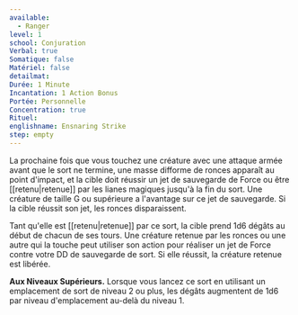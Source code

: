 ```yaml
---
available:
  - Ranger
level: 1
school: Conjuration
Verbal: true
Somatique: false
Matériel: false
detailmat:
Durée: 1 Minute
Incantation: 1 Action Bonus
Portée: Personnelle
Concentration: true
Rituel:
englishname: Ensnaring Strike
step: empty
---
```

La prochaine fois que vous touchez une créature avec une attaque armée avant que le sort ne termine, une masse difforme de ronces apparaît au point d'impact, et la cible doit réussir un jet de sauvegarde de Force ou être [[retenu|retenue]] par les lianes magiques jusqu'à la fin du sort. Une créature de taille G ou supérieure a l'avantage sur ce jet de sauvegarde. Si la cible réussit son jet, les ronces disparaissent.

Tant qu'elle est [[retenu|retenue]] par ce sort, la cible prend 1d6 dégâts au début de chacun de ses tours. Une créature retenue par les ronces ou une autre qui la touche peut utiliser son action pour réaliser un jet de Force contre votre DD de sauvegarde de sort. Si elle réussit, la créature retenue est libérée.

**Aux Niveaux Supérieurs.** Lorsque vous lancez ce sort en utilisant un emplacement de sort de niveau 2 ou plus, les dégâts augmentent de 1d6 par niveau d'emplacement au-delà du niveau 1.
